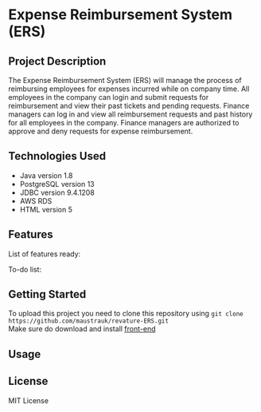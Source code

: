 # Expense Reimbursement System (ERS) 

## Project Description
The Expense Reimbursement System (ERS) will manage the process of reimbursing employees for expenses incurred while on company time. All employees in the company can login and submit requests for reimbursement and view their past tickets and pending requests. Finance managers can log in and view all reimbursement requests and past history for all employees in the company. Finance managers are authorized to approve and deny requests for expense reimbursement.

## Technologies Used
* Java version 1.8
* PostgreSQL version 13
* JDBC version 9.4.1208
* AWS RDS
* HTML version 5

## Features
List of features ready:

To-do list:

## Getting Started
To upload this project you need to clone this repository using `git clone https://github.com/maustrauk/revature-ERS.git`\
Make sure do download and install [front-end](https://github.com/maustrauk/revature-project-ERS-fe)

## Usage


## License
MIT License


